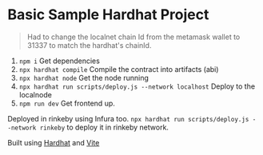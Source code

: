# Basic Sample Hardhat Project

>Had to change the localnet chain Id from the metamask wallet to 31337 to match the hardhat's chainId.

1. `npm i` Get dependencies
2. `npx hardhat compile` Compile the contract into artifacts (abi)
3. `npx hardhat node` Get the node running
4. `npx hardhat run scripts/deploy.js --network localhost` Deploy to the localnode
5. `npm run dev` Get frontend up.

Deployed in rinkeby using Infura too. 
`npx hardhat run scripts/deploy.js --network rinkeby` to deploy it in rinkeby network.


Built using [Hardhat](https://hardhat.org/) and [Vite](https://vitejs.dev/)
